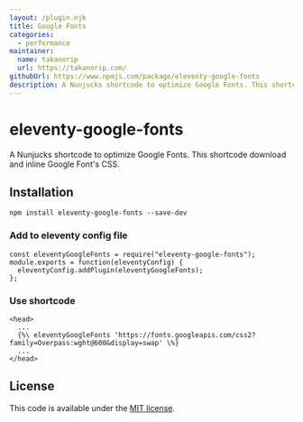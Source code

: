 ```yaml
---
layout: /plugin.njk
title: Google Fonts
categories:
  - performance
maintainer:
  name: takanorip
  url: https://takanorip.com/
githubUrl: https://www.npmjs.com/package/eleventy-google-fonts
description: A Nunjucks shortcode to optimize Google Fonts. This shortcode download and inline Google Font's CSS.
---
```

# eleventy-google-fonts

A Nunjucks shortcode to optimize Google Fonts. This shortcode download and inline Google Font's CSS.

## Installation

```
npm install eleventy-google-fonts --save-dev
```

### Add to eleventy config file

```
const eleventyGoogleFonts = require("eleventy-google-fonts");
module.exports = function(eleventyConfig) {
  eleventyConfig.addPlugin(eleventyGoogleFonts);
};
```

### Use shortcode

```
<head>
  ...
  {%\ eleventyGoogleFonts 'https://fonts.googleapis.com/css2?family=Overpass:wght@600&display=swap' \%}
  ...
</head>
```

## License

This code is available under the [MIT license](https://github.com/takanorip/eleventy-google-fonts/blob/master/LICENCE).
